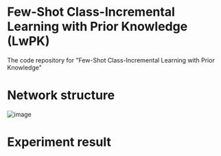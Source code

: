 
# Few-Shot Class-Incremental Learning with Prior Knowledge  (LwPK)

The code repository for "Few-Shot Class-Incremental Learning with Prior Knowledge"

# Network structure
![image](https://github.com/StevenJ308/LwPK/blob/main/midlc.png)

# Experiment result

